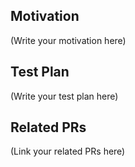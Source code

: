 <!--
    Thank you for submitting the PR! We appreciate you spending the time to work on these changes.

    Help us understand your motivation by explaining why you decided to make this change.

    Happy contributing!
-->

## Motivation

(Write your motivation here)

## Test Plan

<!--
    If you changed any code,
    please provide us with clear instructions on how you verified your changes work.
    Bonus points for screenshots and videos!
-->

(Write your test plan here)

## Related PRs

<!--
    If this PR adds or changes functionality,
    please take some time to update the docs at https://github.com/AleoHQ/leo,
    and link to your PR here.
-->

(Link your related PRs here)
